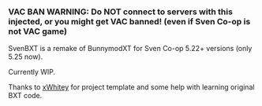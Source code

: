 ### VAC BAN WARNING: Do NOT connect to servers with this injected, or you might get VAC banned! (even if Sven Co-op is not VAC game)

SvenBXT is a remake of BunnymodXT for Sven Co-op 5.22+ versions (only 5.25 now).

Currently WIP.

Thanks to [xWhitey](https://github.com/xWhitey) for project template and some help with learning original BXT code.